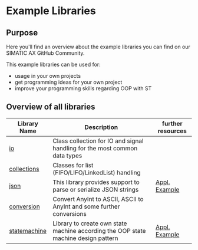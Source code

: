 # Example Libraries

## Purpose

Here you'll find an overview about the example libraries you can find on our SIMATIC AX GitHub Community. 

This example libraries can be used for:

- usage in your own projects
- get programming ideas for your own project
- improve your programming skills regarding OOP with ST

## Overview of all libraries

| Library Name | Description | further resources |
|-|-|-|
| [io](https://github.com/simatic-ax/io)                                            | Class collection for IO and signal handling for the most common data types    |   |
| [collections](https://github.com/simatic-ax/collections)                          | Classes for list (FIFO/LIFO/LinkedList) handling                              |   |
| [json](https://github.com/simatic-ax/Json)                                        | This library provides support to parse or serialize JSON strings              | [Appl. Example](https://github.com/simatic-ax/ae-json-library)  |
| [conversion](https://github.com/simatic-ax/conversion)                            | Convert AnyInt to ASCII, ASCII to AnyInt and some further conversions         |   |
| [statemachine](https://github.com/simatic-ax/statemachine)                        | Library to create own state machine according the OOP state machine design pattern      |  [Appl. Example](https://github.com/simatic-ax/ae-sortingline)    |




<!-- | [simple-control-modules](https://github.com/simatic-ax/simple-control-modules)    | A collection of some simple control modules like encoder and counter.         |   |
| [windowtracking](https://github.com/simatic-ax/windowtracking)                    | Useful library for positioning tracking on conveyor belts                     | [Appl. Example](https://github.com/simatic-ax/ae-sortingline) |
| [mocks](https://github.com/simatic-ax/mocks)                                      | Mocking is an important topic for unit testing with AX. This library contains some predefined mocks || 
| [generators](https://github.com/simatic-ax/Generators) | Contains a pulse generator with a adjustable pulse, pause duration | | -->

